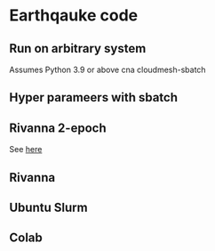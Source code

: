 # Earthqauke code

## Run on arbitrary system

Assumes Python 3.9 or above cna cloudmesh-sbatch


## Hyper parameers with sbatch


## Rivanna 2-epoch

See [here](experiments/rivanna-2epoch)

## Rivanna





## Ubuntu Slurm

## Colab

